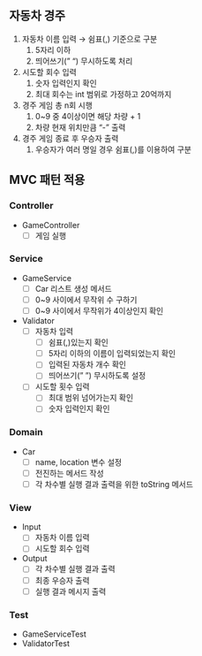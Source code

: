## 자동차 경주

1. 자동차 이름 입력 → 쉼표(,) 기준으로 구분
    1. 5자리 이하
    2. 띄어쓰기(” “) 무시하도록 처리
2. 시도할 회수 입력
    1. 숫자 입력인지 확인
    2. 최대 회수는 int 범위로 가정하고 20억까지
3. 경주 게임 총 n회 시행
    1. 0~9 중 4이상이면 해당 차량 + 1
    2. 차량 현재 위치만큼 “-” 출력
4. 경주 게임 종료 후 우승자 출력
    1. 우승자가 여러 명일 경우 쉼표(,)를 이용하여 구분

## **MVC 패턴 적용**

### **Controller**

- GameController
    - [ ]  게임 실행

### **Service**

- GameService
    - [ ]  Car 리스트 생성 메서드
    - [ ]  0~9 사이에서 무작위 수 구하기
    - [ ]  0~9 사이에서 무작위가 4이상인지 확인

- Validator
    - [ ]  자동차 입력
        - [ ]  쉼표(,)있는지 확인
        - [ ]  5자리 이하의 이름이 입력되었는지 확인
        - [ ]  입력된 자동차 개수 확인
        - [ ]  띄어쓰기(” ”) 무시하도록 설정
    - [ ]  시도할 횟수 입력
        - [ ]  최대 범위 넘어가는지 확인
        - [ ]  숫자 입력인지 확인

### **Domain**

- Car
    - [ ]  name, location 변수 설정
    - [ ]  전진하는 메서드 작성
    - [ ]  각 차수별 실행 결과 출력을 위한 toString 메서드

### **View**

- Input
    - [ ]  자동차 이름 입력
    - [ ]  시도할 회수 입력

- Output
    - [ ]  각 차수별 실행 결과 출력
    - [ ]  최종 우승자 출력
    - [ ]  실행 결과 메시지 출력

### Test

- GameServiceTest
- ValidatorTest